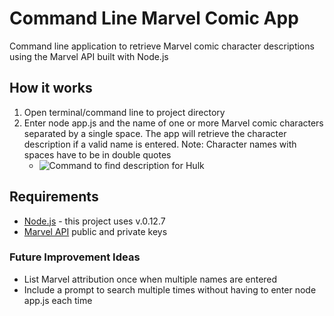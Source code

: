 # Command Line Marvel Comic App
Command line application to retrieve Marvel comic character descriptions using the Marvel API built with Node.js

## How it works
1. Open terminal/command line to project directory
2. Enter node app.js and the name of one or more Marvel comic characters separated by a single space. The app will retrieve the character description if a valid name is entered.
Note: Character names with spaces have to be in double quotes
	-	![Command to find description for Hulk](img/commandPrompt1 "Find description for Hulk")


## Requirements
-	[Node.js](https://nodejs.org/) - this project uses v.0.12.7
-	[Marvel API](http://developer.marvel.com/docs) public and private keys

### Future Improvement Ideas
- List Marvel attribution once when multiple names are entered
- Include a prompt to search multiple times without having to enter node app.js each time
